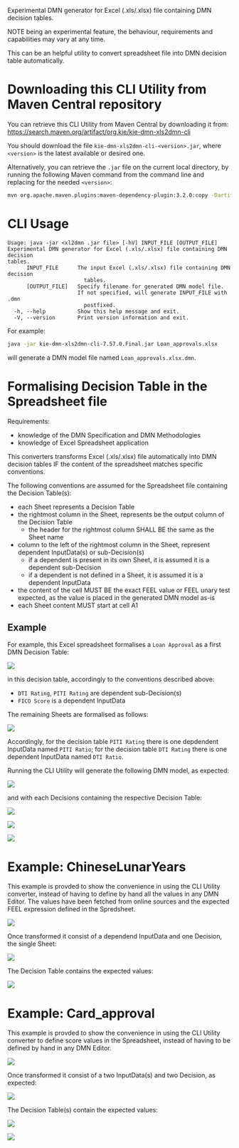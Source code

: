 [//]: # (  Licensed to the Apache Software Foundation &#40;ASF&#41; under one)
[//]: # (  or more contributor license agreements.  See the NOTICE file)
[//]: # (  distributed with this work for additional information)
[//]: # (  regarding copyright ownership.  The ASF licenses this file)
[//]: # (  to you under the Apache License, Version 2.0 &#40;the)
[//]: # (  "License"&#41;; you may not use this file except in compliance)
[//]: # (  with the License.  You may obtain a copy of the License at)
[//]: # ()
[//]: # (    http://www.apache.org/licenses/LICENSE-2.0)
[//]: # ()
[//]: # (  Unless required by applicable law or agreed to in writing,)
[//]: # (  software distributed under the License is distributed on an)
[//]: # (  "AS IS" BASIS, WITHOUT WARRANTIES OR CONDITIONS OF ANY)
[//]: # (  KIND, either express or implied.  See the License for the)
[//]: # (  specific language governing permissions and limitations)
[//]: # (  under the License.)

Experimental DMN generator for Excel (.xls/.xlsx) file containing DMN decision tables.

NOTE being an experimental feature, the behaviour, requirements and capabilities may vary at any time.

This can be an helpful utility to convert spreadsheet file into DMN decision table automatically.

# Downloading this CLI Utility from Maven Central repository

You can retrieve this CLI Utility from Maven Central by downloading it from: https://search.maven.org/artifact/org.kie/kie-dmn-xls2dmn-cli

You should download the file `kie-dmn-xls2dmn-cli-<version>.jar`, where `<version>` is the latest available or desired one.

Alternatively, you can retrieve the `.jar` file on the current local directory,
by running the following Maven command from the command line and replacing for the needed `<version>`:

```bash
mvn org.apache.maven.plugins:maven-dependency-plugin:3.2.0:copy -Dartifact=org.kie:kie-dmn-xls2dmn-cli:<version>:jar -DoutputDirectory=.
```

# CLI Usage

```
Usage: java -jar <xl2dmn .jar file> [-hV] INPUT_FILE [OUTPUT_FILE]
Experimental DMN generator for Excel (.xls/.xlsx) file containing DMN decision
tables.
      INPUT_FILE      The input Excel (.xls/.xlsx) file containing DMN decision
                        tables.
      [OUTPUT_FILE]   Specify filename for generated DMN model file.
                      If not specified, will generate INPUT_FILE with .dmn
                        postfixed.
  -h, --help          Show this help message and exit.
  -V, --version       Print version information and exit.
```

For example:

```bash
java -jar kie-dmn-xls2dmn-cli-7.57.0.Final.jar Loan_approvals.xlsx 
```

will generate a DMN model file named `Loan_approvals.xlsx.dmn`.

# Formalising Decision Table in the Spreadsheet file

Requirements:
- knowledge of the DMN Specification and DMN Methodologies
- knowledge of Excel Spreadsheet application

This converters transforms Excel (.xls/.xlsx) file automatically into DMN decision tables IF the content of the spreadsheet matches specific conventions.

The following conventions are assumed for the Spreadsheet file containing the Decision Table(s):

- each Sheet represents a Decision Table
- the rightmost column in the Sheet, represents be the output column of the Decision Table
  - the header for the rightmost column SHALL BE the same as the Sheet name
- column to the left of the rightmost column in the Sheet, represent dependent InputData(s) or sub-Decision(s)
  - if a dependent is present in its own Sheet, it is assumed it is a dependent sub-Decision
  - if a dependent is not defined in a Sheet, it is assumed it is a dependent InputData
- the content of the cell MUST BE the exact FEEL value or FEEL unary test expected, as the value is placed in the generated DMN model as-is
- each Sheet content MUST start at cell A1

## Example

For example, this Excel spreadsheet formalises a `Loan Approval` as a first DMN Decision Table:

![](generic_example_1.png)

in this decision table, accordingly to the conventions described above:

- `DTI Rating`, `PITI Rating` are dependent sub-Decision(s)
- `FICO Score` is a dependent InputData

The remaining Sheets are formalised as follows:

![](generic_example_2.png)

Accordingly, for the decision table `PITI Rating` there is one depdendent InputData named `PITI Ratio`; for the decision table `DTI Rating` there is one dependent InputData named `DTI Ratio`.

Running the CLI Utility will generate the following DMN model, as expected:

![](generic_example_dmn_drg.png)

and with each Decisions containing the respective Decision Table:

![](generic_example_dmn_loan.png)

![](generic_example_dmn_piti.png)

![](generic_example_dmn_dti.png)

# Example: ChineseLunarYears

This example is provded to show the convenience in using the CLI Utility converter, instead of having to define by hand all the values in any DMN Editor. The values have been fetched from online sources and the expected FEEL expression defined in the Spredsheet.

![](ChineseLunarYearsXLSX.png)

Once transformed it consist of a dependend InputData and one Decision, the single Sheet:

![](ChineseLunarYearsDRG.png)

The Decision Table contains the expected values:

![](ChineseLunarYearsDT.png)

# Example: Card_approval

This example is provded to show the convenience in using the CLI Utility converter to define score values in the Spreadsheet, instead of having to be defined by hand in any DMN Editor. 

![](Card_approvalXLSX.png)

Once transformed it consist of a two InputData(s) and two Decision, as expected:

![](Card_approvalDRG.png)

The Decision Table(s) contain the expected values:

![](Card_approvalDT1.png)

![](Card_approvalDT2.png)

